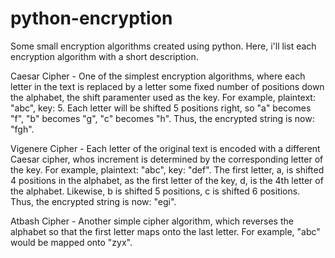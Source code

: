 # python-encryption
Some small encryption algorithms created using python. Here, i'll list each encryption algorithm with a short description.

Caesar Cipher
    - One of the simplest encryption algorithms, where each letter in the text is replaced by a letter some fixed number of positions down the alphabet, the shift paramenter used as the key. 
    For example, plaintext: "abc", key: 5. 
    Each letter will be shifted 5 positions right, so "a" becomes "f", "b" becomes "g", "c" becomes "h". 
    Thus, the encrypted string is now: "fgh".

Vigenere Cipher
    - Each letter of the original text is encoded with a different Caesar cipher, whos increment is determined by the corresponding letter of the key. 
    For example, plaintext: "abc", key: "def". 
    The first letter, a, is shifted 4 positions in the alphabet, as the first letter of the key, d, is the 4th letter of the alphabet. 
    Likewise, b is shifted 5 positions, c is shifted 6 positions. 
    Thus, the encrypted string is now: "egi".

Atbash Cipher
    - Another simple cipher algorithm, which reverses the alphabet so that the first letter maps onto the last letter. 
    For example, "abc" would be mapped onto "zyx".
